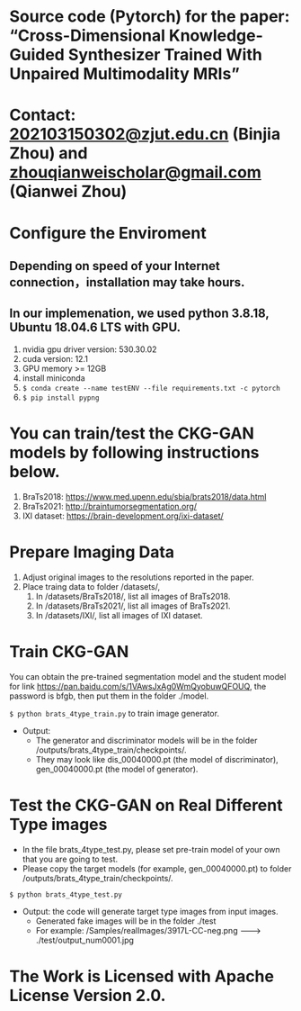 # Source code (Pytorch) for the paper: “Cross-Dimensional Knowledge-Guided Synthesizer Trained With Unpaired Multimodality MRIs”
# Contact: 202103150302@zjut.edu.cn (Binjia Zhou) and zhouqianweischolar@gmail.com (Qianwei Zhou) 
# Configure the Enviroment
## Depending on speed of your Internet connection，installation may take hours.
## In our implemenation, we used python 3.8.18, Ubuntu 18.04.6 LTS with GPU.  
1. nvidia gpu driver version: 530.30.02
2. cuda version: 12.1
3. GPU memory >= 12GB
4. install miniconda
5. `$ conda create --name testENV --file requirements.txt -c pytorch`
6. `$ pip install pypng`

# You can train/test the CKG-GAN models by following instructions below.
1. BraTs2018: https://www.med.upenn.edu/sbia/brats2018/data.html
2. BraTs2021: http://braintumorsegmentation.org/
3. IXI dataset: https://brain-development.org/ixi-dataset/

# Prepare Imaging Data
1. Adjust original images to the resolutions reported in the paper.
2. Place traing data to folder /datasets/,
    1. In /datasets/BraTs2018/, list all images of BraTs2018.
    2. In /datasets/BraTs2021/, list all images of BraTs2021.
    3. In /datasets/IXI/, list all images of IXI dataset.

# Train CKG-GAN 
You can obtain the pre-trained segmentation model and the student model for link https://pan.baidu.com/s/1VAwsJxAg0WmQyobuwQFOUQ, the password is bfgb, then put them in the folder ./model.

`$ python brats_4type_train.py` to train image generator.
* Output:
    * The generator and discriminator models will be in the folder /outputs/brats_4type_train/checkpoints/.
    * They may look like dis_00040000.pt (the model of discriminator), gen_00040000.pt (the model of generator).

# Test the CKG-GAN on Real Different Type images
* In the file brats_4type_test.py, please set pre-train model of your own that you are going to test.  
* Please copy the target models (for example, gen_00040000.pt) to folder /outputs/brats_4type_train/checkpoints/.  

`$ python brats_4type_test.py`  

* Output: the code will generate target type images from input images.   
    * Generated fake images will be in the folder ./test
    * For example: /Samples/realImages/3917L-CC-neg.png ---> ./test/output_num0001.jpg

# The Work is Licensed with Apache License Version 2.0.
